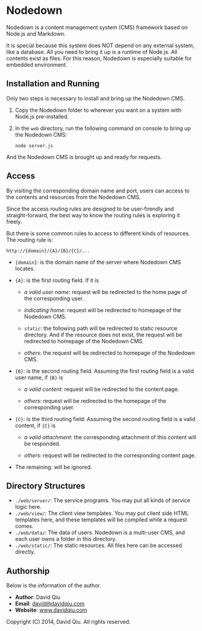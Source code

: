# Nodedown

Nodedown is a content management system (CMS) framework 
based on Node.js and Markdown.

It is special because this system does NOT depend on any 
external system, like a database. All you need to bring 
it up is a runtime of Node.js. All contents exist as 
files. For this reason, Nodedown is especially suitable 
for embedded environment.


## Installation and Running

Only two steps is necessary to install and bring up the 
Nodedown CMS.

1. Copy the Nodedown folder to wherever you want on a system 
   with Node.js pre-installed.

2. In the `web` directory, run the following command on 
   console to bring up the Nodedown CMS:
    
    `node server.js`
    
And the Nodedown CMS is brought up and ready for requests.


## Access

By visiting the corresponding domain name and port, users can 
access to the contents and resources from the Nodedown CMS. 

Since the access routing rules are designed to be user-firendly 
and straight-forward, the best way to know the routing rules is 
exploring it freely.

But there is some common rules to access to different kinds of 
resources. The routing rule is: 
  
  `http://{domain}/{A}/{B}/{C}/...`
  
 * `{domain}`: is the domain name of the server where Nodedown 
               CMS locates.
 
 * `{A}`: is the first routing field. If it is 
   
   - _a valid user name_: request will be redirected to the home 
                          page of the corresponding user.
   
   - _indicating home_: request will be redirected to homepage 
                        of the Nodedown CMS.
                        
   - _`static`_: the following path will be redirected to static 
                 resource directory. And if the resource does not 
                 exist, the request will be redirected to 
                 homepage of the Nodedown CMS.
                 
   - _others_: the request will be redirected to homepage of the 
               Nodedown CMS.
                 
 * `{B}`: is the second routing field. Assuming the first routing 
          field is a valid user name, if `{B}` is 
  
   - _a valid content_: request will be redirected to the content 
                        page.
                        
   - _others_: request will be redirected to the homepage of the 
               corresponding user.
               
 * `{C}`: is the third routing field. Assuming the second routing 
          field is a valid content, if `{C}` is 
          
   - _a valid attachment_: the corresponding attachment of this 
                           content will be responded.
                           
   - _others_: request will be redirected to the corresponding 
               content page.
               
 * The remaining: will be ignored.


## Directory Structures

 * `./web/server/`: The service programs. You may put all 
                    kinds of service logic here.
 * `./web/view/`: The client view templates. You may put 
                  client side HTML templates here, and 
                  these templates will be compiled while a 
                  request comes.
 * `./web/data/`: The data of users. Nodedown is a multi-user 
                  CMS, and each user owns a folder in this 
                  directory.
 * `./web/static/`: The static resources. All files here can 
                    be accessed directly.


## Authorship

Below is the information of the author.

 * __Author__: David Qiu
 * __Email__: david@davidqiu.com
 * __Website__: www.davidqiu.com
 
Copyright (C) 2014, David Qiu. All rights reserved.

